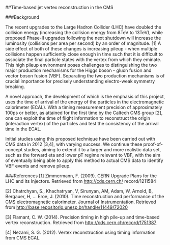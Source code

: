 ##Time-based jet vertex reconstruction in the CMS

###Background

The recent upgrades to the Large Hadron Collider (LHC) have doubled the collision energy (increasing the collision energy from 8TeV to 13TeV), while proposed Phase-II upgrades following the next shutdown will increase the luminosity (collisions per area per second) by an order of magnitude. [1] A side effect of both of these changes is increasing pileup - when multiple collisions happen sufficiently close enough in time such that it is difficult to associate the final particle states with the vertex from which they eminate. This high pileup environment poses challenges to distinguishing the two major production mechanisms for the Higgs boson - gluon fusion and vector boson fusion (VBF). Separating the two production mechanisms is of crucial importance for precisely understanding electro-weak symmetry breaking.

A novel approach, the development of which is the emphasis of this project, uses the time of arrival of the energy of the particles in the electromagnetic calorimeter (ECAL). With a timing measurement precision of approximately 100ps or better, as attained for the first time by the Caltech CMS group [2], one can exploit the time of flight information to reconstruct the origin (interaction vertex) of the particles and test the consistency of the arrival time in the ECAL.

Initial studies using this proposed technique have been carried out with CMS data in 2012 [3,4], with varying success. We continue these proof-of-concept studies, aiming to extend it to a larger and more realistic data set, such as the forward eta and lower pT regime relevant to VBF, with the aim of eventually being able to apply this method to actual CMS data to identify VBF events and remove pileup.

###References
[1] Zimmermann, F. (2009). CERN Upgrade Plans for the LHC and its Injectors. Retrieved from http://cds.cern.ch/ record/1211584

[2] Chatrchyan, S., Khachatryan, V, Sirunyan, AM, Adam, W, Arnold, B, Bergauer, H, … Eroe, J. (2010). Time reconstruction and performance of the CMS electromagnetic calorimeter. Journal of Instrumentation. Retrieved from http://base.repositorio.unesp.br/handle/11449/72020

[3] Flamant, C. W. (2014). Precision timing in high pile-up and time-based vertex reconstruction. Retrieved from http://cds.cern.ch/record/1751387

[4] Nezami, S. G. (2012). Vertex reconstruction using timing information from CMS ECAL.
